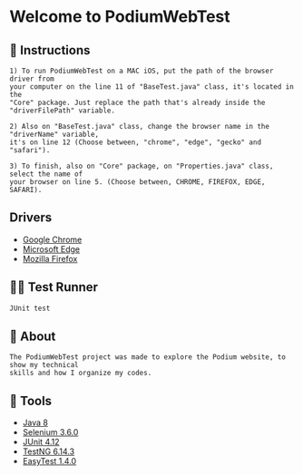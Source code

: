 # Welcome to PodiumWebTest

## 📃 Instructions

```
1) To run PodiumWebTest on a MAC iOS, put the path of the browser driver from 
your computer on the line 11 of "BaseTest.java" class, it's located in the 
"Core" package. Just replace the path that's already inside the 
"driverFilePath" variable.

2) Also on "BaseTest.java" class, change the browser name in the "driverName" variable,
it's on line 12 (Choose between, "chrome", "edge", "gecko" and "safari").

3) To finish, also on "Core" package, on "Properties.java" class, select the name of
your browser on line 5. (Choose between, CHROME, FIREFOX, EDGE, SAFARI).

```
## Drivers
 - [Google Chrome](https://chromedriver.chromium.org/downloads)
 - [Microsoft Edge](https://developer.microsoft.com/en-us/microsoft-edge/tools/webdriver/)
 - [Mozilla Firefox](https://github.com/mozilla/geckodriver/releases)

## 🏃‍♂ Test Runner
```sh
JUnit test
```

## 📖 About

```
The PodiumWebTest project was made to explore the Podium website, to show my technical 
skills and how I organize my codes.
```

## 🔧 Tools

 - [Java 8](https://www.oracle.com/br/java/technologies/javase/javase-jdk8-downloads.html)
 - [Selenium 3.6.0](https://mvnrepository.com/artifact/org.seleniumhq.selenium/selenium-java/3.6.0)
 - [JUnit 4.12](https://mvnrepository.com/artifact/junit/junit/4.12)
 - [TestNG 6.14.3](https://mvnrepository.com/artifact/org.testng/testng/6.14.3)
 - [EasyTest 1.4.0](https://mvnrepository.com/artifact/org.easetech/easytest-core/1.4.0)